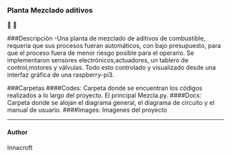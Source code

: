 ### Planta Mezclado aditivos 
🔧  🔨

###Descripción
-Una planta de mezclado de aditivos de combustible, requería que sus procesos fueran automáticos, con bajo presupuesto, para que el proceso fuera de menor riesgo posible para el operario.
Se implementaron sensores electrónicos,actuadores, un tablero de control,motores y válvulas. Todo esto controlado y visualizado desde una interfaz gráfica de una raspberry-pi3.

###Carpetas
####Codes: 
Carpeta donde se encuentran los códigos realizados a lo largo del proyecto.
El principal Mezcla.py.
####Docs: 
Carpeta donde se alojan el diagrama general, el diagrama de circuito y el manual de usuario.
####Images:
Imagenes del proyecto

------------
#### Author
Innacroft
